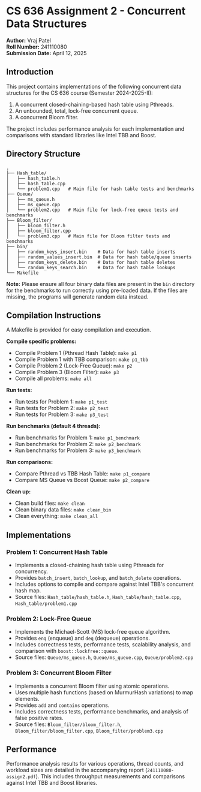 # CS 636 Assignment 2 - Concurrent Data Structures

**Author:** Vraj Patel  
**Roll Number:** 241110080  
**Submission Date:** April 12, 2025

## Introduction

This project contains implementations of the following concurrent data structures for the CS 636 course (Semester 2024-2025-II):

1. A concurrent closed-chaining-based hash table using Pthreads.
2. An unbounded, total, lock-free concurrent queue.
3. A concurrent Bloom filter.

The project includes performance analysis for each implementation and comparisons with standard libraries like Intel TBB and Boost.

## Directory Structure

```
.
├── Hash_table/
│   ├── hash_table.h
│   ├── hash_table.cpp
│   └── problem1.cpp   # Main file for hash table tests and benchmarks
├── Queue/
│   ├── ms_queue.h
│   ├── ms_queue.cpp
│   └── problem2.cpp   # Main file for lock-free queue tests and benchmarks
├── Bloom_filter/
│   ├── bloom_filter.h
│   ├── bloom_filter.cpp
│   └── problem3.cpp   # Main file for Bloom filter tests and benchmarks
├── bin/
│   ├── random_keys_insert.bin    # Data for hash table inserts
│   ├── random_values_insert.bin  # Data for hash table/queue inserts
│   ├── random_keys_delete.bin    # Data for hash table deletes
│   └── random_keys_search.bin    # Data for hash table lookups
└── Makefile
```

**Note:** Please ensure all four binary data files are present in the `bin` directory for the benchmarks to run correctly using pre-loaded data. If the files are missing, the programs will generate random data instead.

## Compilation Instructions

A Makefile is provided for easy compilation and execution.

**Compile specific problems:**

* Compile Problem 1 (Pthread Hash Table): `make p1`
* Compile Problem 1 with TBB comparison: `make p1_tbb`
* Compile Problem 2 (Lock-Free Queue): `make p2`
* Compile Problem 3 (Bloom Filter): `make p3`
* Compile all problems: `make all`

**Run tests:**

* Run tests for Problem 1: `make p1_test`
* Run tests for Problem 2: `make p2_test`
* Run tests for Problem 3: `make p3_test`

**Run benchmarks (default 4 threads):**

* Run benchmarks for Problem 1: `make p1_benchmark`
* Run benchmarks for Problem 2: `make p2_benchmark`
* Run benchmarks for Problem 3: `make p3_benchmark`

**Run comparisons:**

* Compare Pthread vs TBB Hash Table: `make p1_compare`
* Compare MS Queue vs Boost Queue: `make p2_compare`

**Clean up:**

* Clean build files: `make clean`
* Clean binary data files: `make clean_bin`
* Clean everything: `make clean_all`

## Implementations

### Problem 1: Concurrent Hash Table

* Implements a closed-chaining hash table using Pthreads for concurrency.
* Provides `batch_insert`, `batch_lookup`, and `batch_delete` operations.
* Includes options to compile and compare against Intel TBB's concurrent hash map.
* Source files: `Hash_table/hash_table.h`, `Hash_table/hash_table.cpp`, `Hash_table/problem1.cpp`

### Problem 2: Lock-Free Queue

* Implements the Michael-Scott (MS) lock-free queue algorithm.
* Provides `enq` (enqueue) and `deq` (dequeue) operations.
* Includes correctness tests, performance tests, scalability analysis, and comparison with `boost::lockfree::queue`.
* Source files: `Queue/ms_queue.h`, `Queue/ms_queue.cpp`, `Queue/problem2.cpp`

### Problem 3: Concurrent Bloom Filter

* Implements a concurrent Bloom filter using atomic operations.
* Uses multiple hash functions (based on MurmurHash variations) to map elements.
* Provides `add` and `contains` operations.
* Includes correctness tests, performance benchmarks, and analysis of false positive rates.
* Source files: `Bloom_filter/bloom_filter.h`, `Bloom_filter/bloom_filter.cpp`, `Bloom_filter/problem3.cpp`

## Performance

Performance analysis results for various operations, thread counts, and workload sizes are detailed in the accompanying report (`241110080-assign2.pdf`). This includes throughput measurements and comparisons against Intel TBB and Boost libraries.